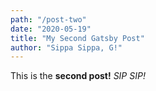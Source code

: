 ```yaml
---
path: "/post-two"
date: "2020-05-19"
title: "My Second Gatsby Post"
author: "Sippa Sippa, G!"
---
```


This is the **second post!** *SIP SIP!*